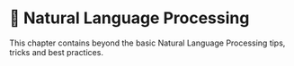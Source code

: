# 📝 Natural Language Processing
This chapter contains beyond the basic Natural Language Processing tips, tricks and best practices.